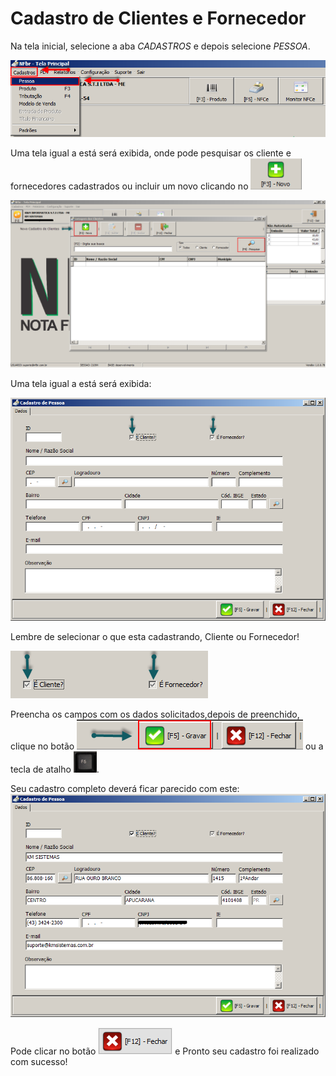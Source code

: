 # Cadastro de Clientes e Fornecedor

Na tela inicial, selecione a aba *CADASTROS* e depois selecione *PESSOA*.

![8](/nfbr/img/8.png) 

Uma tela igual a está será exibida, onde pode pesquisar os cliente e fornecedores cadastrados ou incluir um novo clicando no ![15](/nfbr/img/24.png) 

![9](/nfbr/img/9.png) 

Uma tela igual a está será exibida:

![10](/nfbr/img/10.png)

Lembre de selecionar o que esta cadastrando, Cliente ou Fornecedor!

![11](/nfbr/img/11.png)

Preencha os campos com os dados solicitados,depois de preenchido, clique no botão ![12](/nfbr/img/12.png) ou a tecla de atalho ![16](/nfbr/img/25.png).		

Seu cadastro completo deverá ficar parecido com este:
![13](/nfbr/img/13.png)

Pode clicar no botão ![17](/nfbr/img/26.png) e Pronto seu cadastro foi realizado com sucesso!


